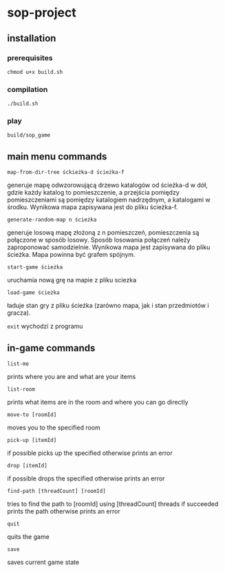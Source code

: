 # sop-project

## installation

### prerequisites

`chmod u+x build.sh`

### compilation

`./build.sh`

### play

`build/sop_game`

## main menu commands

`map-from-dir-tree śckieżka-d ścieżka-f`

generuje mapę odwzorowującą drzewo katalogów od ścieżka-d w dół, gdzie każdy katalog to pomieszczenie, a przejścia pomiędzy pomieszczeniami są pomiędzy katalogiem nadrzędnym, a katalogami w środku. Wynikowa mapa zapisywana jest do pliku ścieżka-f.

`generate-random-map n ścieżka`

generuje losową mapę złożoną z n pomieszczeń, pomieszczenia są połączone w sposób losowy. Sposób losowania połączeń należy zaproponować samodzielnie. Wynikowa mapa jest zapisywana do pliku ścieżka. Mapa powinna być grafem spójnym.

`start-game ścieżka`

uruchamia nową grę na mapie z pliku sciezka

`load-game ścieżka`

ładuje stan gry z pliku ścieżka (zarówno mapa, jak i stan przedmiotów i gracza).

`exit`
wychodzi z programu

## in-game commands

`list-me`

prints where you are and what are your items

`list-room`

prints what items are in the room and where you can go directly

`move-to [roomId]`

moves you to the specified room

`pick-up [itemId]`

if possible picks up the specified otherwise prints an error

`drop [itemId]`

if possible drops the specified otherwise prints an error

`find-path [threadCount] [roomId]`

tries to find the path to [roomId] using [threadCount] threads
if succeeded prints the path
otherwise prints an error

`quit`

quits the game

`save`

saves current game state
